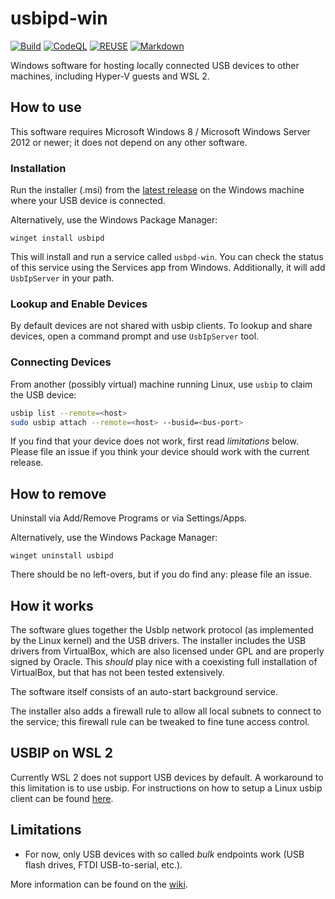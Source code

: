<!--
SPDX-FileCopyrightText: 2020 Frans van Dorsselaer

SPDX-License-Identifier: GPL-2.0-only
-->

# usbipd-win

[![Build](https://github.com/dorssel/usbipd-win/workflows/Build/badge.svg?branch=master)](https://github.com/dorssel/usbipd-win/actions?query=workflow%3ABuild+branch%3Amaster)
[![CodeQL](https://github.com/dorssel/usbipd-win/workflows/CodeQL/badge.svg?branch=master)](https://github.com/dorssel/usbipd-win/actions?query=workflow%3ACodeQL+branch%3Amaster)
[![REUSE](https://github.com/dorssel/usbipd-win/workflows/REUSE/badge.svg?branch=master)](https://github.com/dorssel/usbipd-win/actions?query=workflow%3AREUSE+branch%3Amaster)
[![Markdown](https://github.com/dorssel/usbipd-win/workflows/Markdown/badge.svg?branch=master)](https://github.com/dorssel/usbipd-win/actions?query=workflow%3AMarkdown+branch%3Amaster)

Windows software for hosting locally connected USB devices to other machines, including Hyper-V guests and WSL 2.

## How to use

This software requires Microsoft Windows 8 / Microsoft Windows Server 2012 or newer;
it does not depend on any other software.

### Installation

Run the installer (.msi) from the [latest release](https://github.com/dorssel/usbipd-win/releases/latest)
on the Windows machine where your USB device is connected.

Alternatively, use the Windows Package Manager:

```pwsh
winget install usbipd
```

This will install and run a service called `usbpd-win`. You can check the status of this service using the Services app from Windows.
Additionally, it will add `UsbIpServer` in your path.

### Lookup and Enable Devices

By default devices are not shared with usbip clients. To lookup and share devices, open a command prompt and use `UsbIpServer` tool.

### Connecting Devices

From another (possibly virtual) machine running Linux, use `usbip` to claim the USB device:

```bash
usbip list --remote=<host>
sudo usbip attach --remote=<host> --busid=<bus-port>
```

If you find that your device does not work, first read *limitations* below.
Please file an issue if you think your device should work with the current release.

## How to remove

Uninstall via Add/Remove Programs or via Settings/Apps.

Alternatively, use the Windows Package Manager:

```pwsh
winget uninstall usbipd
```

There should be no left-overs, but if you do find any: please file an issue.

## How it works

The software glues together the UsbIp network protocol (as implemented by the Linux kernel) and the USB drivers.
The installer includes the USB drivers from VirtualBox, which are also licensed under GPL and are properly signed by Oracle.
This *should* play nice with a coexisting full installation of VirtualBox, but that has not been tested extensively.

The software itself consists of an auto-start background service.

The installer also adds a firewall rule to allow all local subnets to connect to the service; this firewall rule can be tweaked to fine tune access control.

## USBIP on WSL 2

Currently WSL 2 does not support USB devices by default. A workaround to this limitation is to use usbip.
For instructions on how to setup a Linux usbip client can be found [here](WSL_USBIP.md).

## Limitations

- For now, only USB devices with so called *bulk* endpoints work (USB flash drives, FTDI USB-to-serial, etc.).

More information can be found on the [wiki](https://github.com/dorssel/usbipd-win/wiki).
